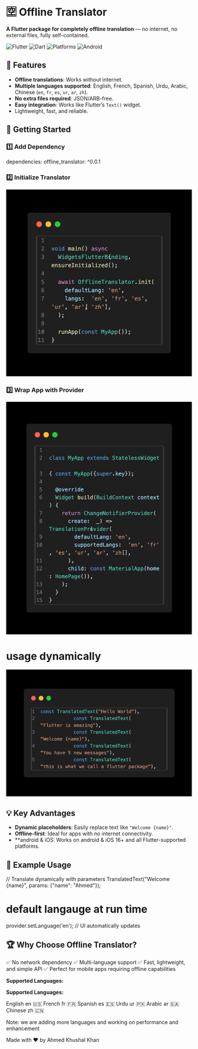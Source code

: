# 🈳 Offline Translator

**A Flutter package for completely offline translation** — no internet, no external files, fully self-contained.  

![Flutter](https://img.shields.io/badge/Flutter-3.35.3-blue) ![Dart](https://img.shields.io/badge/Dart-3.9.2-blue) ![Platforms](https://img.shields.io/badge/iOS-16+-orange) ![Android](https://img.shields.io/badge/Android-11+-green)



## 🚀 Features

- **Offline translations**: Works without internet.  
- **Multiple languages supported**: English, French, Spanish, Urdu, Arabic, Chinese (`en`, `fr`, `es`, `ur`, `ar`, `zh`).  
- **No extra files required**: JSON/ARB-free.  
- **Easy integration**: Works like Flutter’s `Text()` widget.  
- Lightweight, fast, and reliable.  



## 🎯 Getting Started

### 1️⃣ Add Dependency

dependencies:
  offline_translator: ^0.0.1

### 2️⃣ Initialize Translator


![Demo](assets/main.png)




### 3️⃣ Wrap App with Provider

![Demo](assets/My.png)

# usage dynamically
 
 ![Demo](assets/translated.png)


## 💡 Key Advantages

* **Dynamic placeholders**: Easily replace text like `"Welcome {name}"`.
* **Offline-first**: Ideal for apps with no internet connectivity.
* **android & iOS: Works on android & iOS 16+ and all Flutter-supported platforms.



## 📌 Example Usage


// Translate dynamically with parameters
TranslatedText("Welcome {name}", params: {"name": "Ahmed"});

# default langauge at run time 
provider.setLanguage('en'); // UI automatically updates




## 🏆 Why Choose Offline Translator?

✅ No network dependency
✅ Multi-language support
✅ Fast, lightweight, and simple API
✅ Perfect for mobile apps requiring offline capabilities



**Supported Languages:**

**Supported Languages:**  

 English   en    🇺🇸 
 French    fr    🇫🇷 
 Spanish   es    🇪🇸 
 Urdu      ur    🇵🇰 
 Arabic    ar    🇸🇦 
 Chinese   zh    🇨🇳 


Note: we are adding more languages and working on performance and enhancement


Made with ❤️ by Ahmed Khushal Khan

